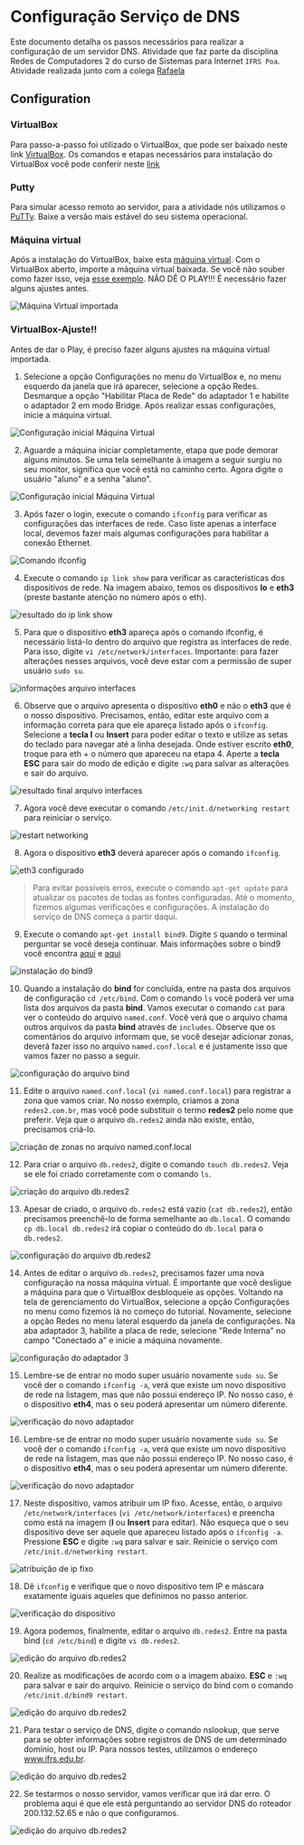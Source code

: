 # Configuração Serviço de DNS

Este documento detalha os passos necessários para realizar a configuração de um servidor DNS. Atividade que faz parte da disciplina Redes de Computadores 2 do curso de Sistemas para Internet `IFRS Poa`. Atividade realizada junto com a colega [Rafaela](https://github.com/rafcristina152)


## Configuration

### VirtualBox

Para passo-a-passo foi utilizado o VirtualBox, que pode ser baixado neste link [VirtualBox](https://www.virtualbox.org/wiki/Downloads). Os comandos e etapas necessários para instalação do VirtualBox você pode conferir neste [link](https://www.techtudo.com.br/dicas-e-tutoriais/noticia/2013/03/descubra-como-instalar-o-virtualbox-e-seu-pacote-de-extensoes-e-facil.html)

### Putty

Para simular acesso remoto ao servidor, para a atividade nós utilizamos o [PuTTy](https://www.putty.org/). Baixe a versão mais estável do seu sistema operacional. 

### Máquina virtual

Após a instalação do VirtualBox, baixe esta [máquina virtual](http://www.pop-rs.rnp.br/~cesar/Redes-EAD-12.04.ova). Com o VirtualBox aberto, importe a máquina virtual baixada. Se você não souber como fazer isso, veja [esse exemplo](https://www.youtube.com/watch?v=b74I9f9SNx0). NÃO DÊ O PLAY!!! É necessário fazer alguns ajustes antes.

![Máquina Virtual importada](./Imagem1.PNG)

### VirtualBox-Ajuste!!

Antes de dar o Play, é preciso fazer alguns ajustes na máquina virtual importada.

1.  Selecione a opção Configurações no menu do VirtualBox e, no menu esquerdo da janela que irá aparecer, selecione a opção Redes. Desmarque a opção "Habilitar Placa de Rede" do adaptador 1 e habilite o adaptador 2 em modo Bridge.
Após realizar essas configurações, inicie a máquina virtual.

![Configuração inicial Máquina Virtual](./Imagem2.PNG)

2.  Aguarde a máquina iniciar completamente, etapa que pode demorar alguns minutos. Se uma tela semelhante à imagem a seguir surgiu no seu monitor, significa que você está no caminho certo.
Agora digite o usuário "aluno" e a senha "aluno". 

![Configuração inicial Máquina Virtual](./Imagem3.PNG)

3.  Após fazer o login, execute o comando `ifconfig` para verificar as configurações das interfaces de rede. Caso liste apenas a interface local, devemos fazer mais algumas configurações para habilitar a conexão Ethernet.

![Comando ifconfig](./Imagem4.PNG)

4.  Execute o comando `ip link show` para verificar as características dos dispositivos de rede. Na imagem abaixo, temos os dispositivos **lo** e **eth3** (preste bastante atenção no número após o eth).

![resultado do ip link show](./Imagem5.PNG)

5.  Para que o dispositivo **eth3** apareça após o comando ifconfig, é necessário listá-lo dentro do arquivo que registra as interfaces de rede. Para isso, digite `vi /etc/network/interfaces`. Importante: para fazer alterações nesses arquivos, você deve estar com a permissão de super usuário `sudo su`.

![informações arquivo interfaces](./Imagem6.PNG)

6.  Observe que o arquivo apresenta o dispositivo **eth0** e não o **eth3** que é o nosso dispositivo. Precisamos, então, editar este arquivo com a informação correta para que ele apareça listado após o `ifconfig`. Selecione a **tecla I** ou **Insert** para poder editar o texto e utilize as setas do teclado para navegar até a linha desejada. Onde estiver escrito **eth0**, troque para eth + o número que apareceu na etapa 4. Aperte a **tecla ESC** para sair do modo de edição e digite `:wq` para salvar as alterações e sair do arquivo.

![resultado final arquivo interfaces](./Imagem7.PNG)

7.  Agora você deve executar o comando `/etc/init.d/networking restart` para reiniciar o serviço.

![restart networking](./Imagem8.PNG)

8.  Agora o dispositivo **eth3** deverá aparecer após o comando `ifconfig`.

![eth3 configurado](./Imagem9.PNG)


> Para evitar possíveis erros, execute o comando `apt-get update` para atualizar os pacotes de todas as fontes configuradas.
> Até o momento, fizemos algumas verificações e configurações. A instalação do serviço de DNS começa a partir daqui.

9.  Execute o comando `apt-get install bind9`. Digite `S` quando o terminal perguntar se você deseja continuar. Mais informações sobre o bind9 você encontra [aqui](https://wiki.debian.org/Bind9) e [aqui](https://www.isc.org/bind/)

![instalação do bind9](./Imagem10.PNG)

10.  Quando a instalação do **bind** for concluída, entre na pasta dos arquivos de configuração `cd /etc/bind`. Com o comando `ls` você poderá ver uma lista dos arquivos da pasta **bind**. Vamos executar o comando `cat` para ver o conteúdo do arquivo `named.conf`. Você verá que o arquivo chama outros arquivos da pasta **bind** através de `includes`. Observe que os comentários do arquivo informam que, se você desejar adicionar zonas, deverá fazer isso no arquivo `named.conf.local` e é justamente isso que vamos fazer no passo a seguir.

![configuração do arquivo bind](./Imagem11.PNG)

11.  Edite o arquivo `named.conf.local` (`vi named.conf.local`) para registrar a zona que vamos criar. No nosso exemplo, criamos a zona `redes2.com.br`, mas você pode substituir o termo **redes2** pelo nome que preferir. Veja que o arquivo `db.redes2` ainda não existe, então, precisamos criá-lo.

![criação de zonas no arquivo named.conf.local](./Imagem12.PNG)

12. Para criar o arquivo `db.redes2`, digite o comando `touch db.redes2`. Veja se ele foi criado corretamente com o comando `ls`.

![criação do arquivo db.redes2](./Imagem13.PNG)

13. Apesar de criado, o arquivo `db.redes2` está vazio (`cat db.redes2`), então precisamos preenchê-lo de forma semelhante ao `db.local`. O comando `cp db.local db.redes2` irá copiar o conteúdo do `db.local` para o `db.redes2`.

![configuração do arquivo db.redes2](./Imagem14.PNG)

14. Antes de editar o arquivo `db.redes2`, precisamos fazer uma nova configuração na nossa máquina virtual. É importante que você desligue a máquina para que o VirtualBox desbloqueie as opções. Voltando na tela de gerenciamento do VirtualBox, selecione a opção Configurações no menu como fizemos lá no começo do tutorial. Novamente, selecione a opção Redes no menu lateral esquerdo da janela de configurações. Na aba adaptador 3, habilite a placa de rede, selecione "Rede Interna" no campo "Conectado a" e inicie a máquina novamente.

![configuração do adaptador 3](./Imagem15.PNG)

15. Lembre-se de entrar no modo super usuário novamente `sudo su`. Se você der o comando `ifconfig -a`, verá que existe um novo dispositivo de rede na listagem, mas que não possui endereço IP. No nosso caso, é o dispositivo **eth4**, mas o seu poderá apresentar um número diferente.

![verificação do novo adaptador](./Imagem16.PNG)

16. Lembre-se de entrar no modo super usuário novamente `sudo su`. Se você der o comando `ifconfig -a`, verá que existe um novo dispositivo de rede na listagem, mas que não possui endereço IP. No nosso caso, é o dispositivo **eth4**, mas o seu poderá apresentar um número diferente.

![verificação do novo adaptador](./Imagem16.PNG)

17.  Neste dispositivo, vamos atribuir um IP fixo. Acesse, então, o arquivo `/etc/network/interfaces` (`vi /etc/network/interfaces`) e preencha como está na imagem (**I** ou **Insert** para editar). Não esqueça que o seu dispositivo deve ser aquele que apareceu listado após o `ifconfig -a`. Pressione **ESC** e digite `:wq` para salvar e sair. Reinicie o serviço com `/etc/init.d/networking restart`.

![atribuição de ip fixo](./Imagem17.PNG)

18. Dê `ifconfig` e verifique que o novo dispositivo tem IP e máscara exatamente iguais aqueles que definimos no passo anterior.

![verificação do dispositivo](./Imagem18.PNG)

19. Agora podemos, finalmente, editar o arquivo `db.redes2`. Entre na pasta bind (`cd /etc/bind`) e digite `vi db.redes2`.

![edição do arquivo db.redes2](./Imagem19.PNG)

20. Realize as modificações de acordo com o a imagem abaixo. **ESC** e `:wq` para salvar e sair do arquivo. Reinicie o serviço do bind com o comando `/etc/init.d/bind9 restart`.

![edição do arquivo db.redes2](./Imagem20.PNG)

21. Para testar o serviço de DNS, digite o comando nslookup, que serve para se obter informações sobre registros de DNS de um determinado domínio, host ou IP. Para nossos testes, utilizamos o endereço www.ifrs.edu.br.

![edição do arquivo db.redes2](./Imagem21.PNG)

22. Se testarmos o nosso servidor, vamos verificar que irá dar erro. O problema aqui é que ele está perguntando ao servidor DNS do roteador 200.132.52.65 e não o que configuramos.

![edição do arquivo db.redes2](./Imagem22.PNG)


